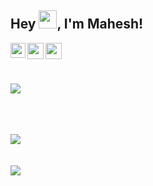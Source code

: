 ## Hey <img src="https://github.com/TheDudeThatCode/TheDudeThatCode/blob/master/Assets/Hi.gif" width="29px">, I'm Mahesh!

<a href="https://www.linkedin.com/in/mahesh-odedara-486335197/">
  <img align="left" width="24px" src="https://cdn-icons-png.flaticon.com/512/174/174857.png"  />
</a>
<a href="https://twitter.com/ichmahesh">
  <img align="left" width="26px" src="https://logodownload.org/wp-content/uploads/2014/09/twitter-logo-6.png" />
</a>
<a href="mailto:maheshodedara13@yahoo.com">
  <img align="left" width="26px" src="https://cdn-icons-png.flaticon.com/512/281/281769.png" />
</a>
<br />
<br />
<br />

![](https://media-exp1.licdn.com/dms/image/C4D16AQFuGu76EDaO2g/profile-displaybackgroundimage-shrink_350_1400/0/1600514626868?e=1649894400&v=beta&t=3qpvgnU0y1155cXgkal47t5dA6TYbt1oQjGF1_l3Zrk)

<br />
<br />
<br />
<a href="https://github.com/mahesh-143/github-readme-stats">
  <img align="center" src="https://github-readme-stats.vercel.app/api?username=mahesh-143&show_icons=true&theme=tokyonight" />
</a>
<br />
<br />
<br />
<a href="https://github.com/mahesh-143/github-readme-stats">
  <img align="center" src="https://github-readme-stats.vercel.app/api/top-langs/?username=mahesh-143&layout=compact" />
</a>

